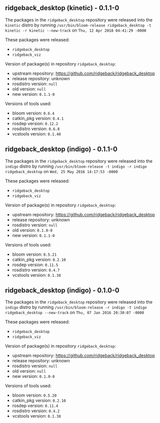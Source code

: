 ## ridgeback_desktop (kinetic) - 0.1.1-0

The packages in the `ridgeback_desktop` repository were released into the `kinetic` distro by running `/usr/bin/bloom-release ridgeback_desktop -t kinetic -r kinetic --new-track` on `Thu, 12 Apr 2018 04:41:29 -0000`

These packages were released:
- `ridgeback_desktop`
- `ridgeback_viz`

Version of package(s) in repository `ridgeback_desktop`:

- upstream repository: https://github.com/ridgeback/ridgeback_desktop
- release repository: unknown
- rosdistro version: `null`
- old version: `null`
- new version: `0.1.1-0`

Versions of tools used:

- bloom version: `0.6.4`
- catkin_pkg version: `0.4.1`
- rosdep version: `0.12.2`
- rosdistro version: `0.6.8`
- vcstools version: `0.1.40`


## ridgeback_desktop (indigo) - 0.1.1-0

The packages in the `ridgeback_desktop` repository were released into the `indigo` distro by running `/usr/bin/bloom-release -t indigo -r indigo ridgeback_desktop` on `Wed, 25 May 2016 14:17:53 -0000`

These packages were released:
- `ridgeback_desktop`
- `ridgeback_viz`

Version of package(s) in repository `ridgeback_desktop`:

- upstream repository: https://github.com/ridgeback/ridgeback_desktop
- release repository: unknown
- rosdistro version: `null`
- old version: `0.1.0-0`
- new version: `0.1.1-0`

Versions of tools used:

- bloom version: `0.5.21`
- catkin_pkg version: `0.2.10`
- rosdep version: `0.11.5`
- rosdistro version: `0.4.7`
- vcstools version: `0.1.38`


## ridgeback_desktop (indigo) - 0.1.0-0

The packages in the `ridgeback_desktop` repository were released into the `indigo` distro by running `/usr/bin/bloom-release -r indigo -t indigo ridgeback_desktop --new-track` on `Thu, 07 Jan 2016 20:30:07 -0000`

These packages were released:
- `ridgeback_desktop`
- `ridgeback_viz`

Version of package(s) in repository `ridgeback_desktop`:
- upstream repository: https://github.com/ridgeback/ridgeback_desktop
- release repository: unknown
- rosdistro version: `null`
- old version: `null`
- new version: `0.1.0-0`

Versions of tools used:
- bloom version: `0.5.20`
- catkin_pkg version: `0.2.10`
- rosdep version: `0.11.4`
- rosdistro version: `0.4.2`
- vcstools version: `0.1.38`


